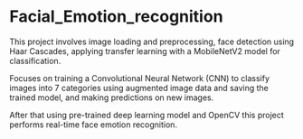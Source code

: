 # Facial_Emotion_recognition

This project involves image loading and preprocessing, face detection using Haar Cascades, applying transfer learning with a MobileNetV2 model for classification. 

Focuses on training a Convolutional Neural Network (CNN) to classify images into 7 categories using augmented image data and saving the trained model, and making predictions on new images.

After that using pre-trained deep learning model and OpenCV this project performs real-time face emotion recognition.
